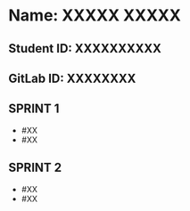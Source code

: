 # Name: XXXXX XXXXX

## Student ID: XXXXXXXXXX

## GitLab ID: XXXXXXXX

## SPRINT 1

- #XX
- #XX

## SPRINT 2

- #XX
- #XX
